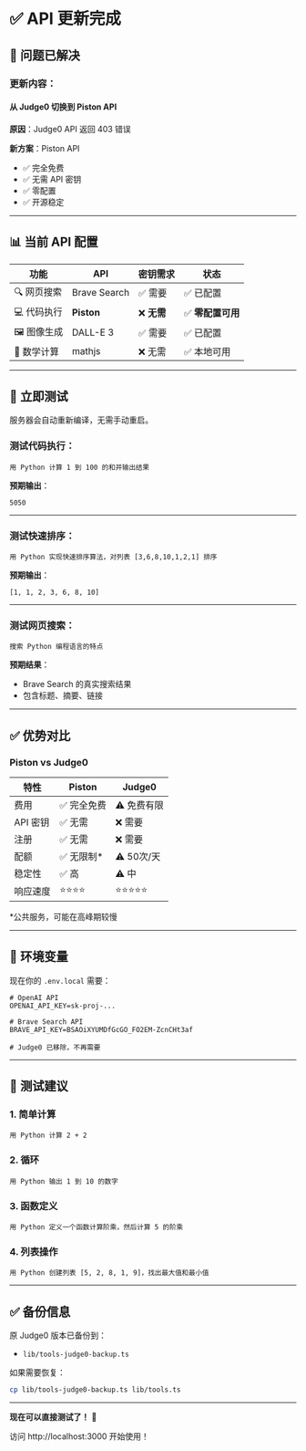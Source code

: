 # ✅ API 更新完成

## 🎉 问题已解决

### 更新内容：

#### 从 Judge0 切换到 Piston API

**原因**：Judge0 API 返回 403 错误

**新方案**：Piston API
- ✅ 完全免费
- ✅ 无需 API 密钥
- ✅ 零配置
- ✅ 开源稳定

---

## 📊 当前 API 配置

| 功能 | API | 密钥需求 | 状态 |
|------|-----|---------|------|
| 🔍 网页搜索 | Brave Search | ✅ 需要 | ✅ 已配置 |
| 💻 代码执行 | **Piston** | ❌ **无需** | ✅ **零配置可用** |
| 🖼️ 图像生成 | DALL-E 3 | ✅ 需要 | ✅ 已配置 |
| 🔢 数学计算 | mathjs | ❌ 无需 | ✅ 本地可用 |

---

## 🚀 立即测试

服务器会自动重新编译，无需手动重启。

### 测试代码执行：

```
用 Python 计算 1 到 100 的和并输出结果
```

**预期输出**：
```
5050
```

---

### 测试快速排序：

```
用 Python 实现快速排序算法，对列表 [3,6,8,10,1,2,1] 排序
```

**预期输出**：
```
[1, 1, 2, 3, 6, 8, 10]
```

---

### 测试网页搜索：

```
搜索 Python 编程语言的特点
```

**预期结果**：
- Brave Search 的真实搜索结果
- 包含标题、摘要、链接

---

## ✅ 优势对比

### Piston vs Judge0

| 特性 | Piston | Judge0 |
|------|--------|--------|
| 费用 | ✅ 完全免费 | ⚠️ 免费有限 |
| API 密钥 | ✅ 无需 | ❌ 需要 |
| 注册 | ✅ 无需 | ❌ 需要 |
| 配额 | ✅ 无限制* | ⚠️ 50次/天 |
| 稳定性 | ✅ 高 | ⚠️ 中 |
| 响应速度 | ⭐⭐⭐⭐ | ⭐⭐⭐⭐⭐ |

*公共服务，可能在高峰期较慢

---

## 📝 环境变量

现在你的 `.env.local` 需要：

```env
# OpenAI API
OPENAI_API_KEY=sk-proj-...

# Brave Search API  
BRAVE_API_KEY=BSAOiXYUMDfGcGO_FO2EM-ZcnCHt3af

# Judge0 已移除，不再需要
```

---

## 🎯 测试建议

### 1. 简单计算
```
用 Python 计算 2 + 2
```

### 2. 循环
```
用 Python 输出 1 到 10 的数字
```

### 3. 函数定义
```
用 Python 定义一个函数计算阶乘，然后计算 5 的阶乘
```

### 4. 列表操作
```
用 Python 创建列表 [5, 2, 8, 1, 9]，找出最大值和最小值
```

---

## ✅ 备份信息

原 Judge0 版本已备份到：
- `lib/tools-judge0-backup.ts`

如果需要恢复：
```bash
cp lib/tools-judge0-backup.ts lib/tools.ts
```

---

**现在可以直接测试了！** 🎉

访问 http://localhost:3000 开始使用！

